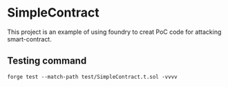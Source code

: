 # SimpleContract

This project is an example of using foundry to creat PoC code for attacking smart-contract.

## Testing command

```
forge test --match-path test/SimpleContract.t.sol -vvvv
```